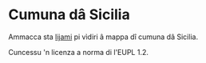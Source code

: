 # Cumuna dâ Sicilia

Ammacca sta [lijami](https://giancarloantonucci.github.io/cumuna-sicilia/) pi vìdiri â mappa dî cumuna dâ Sicilia.

Cuncessu 'n licenza a norma di l'EUPL 1.2.
